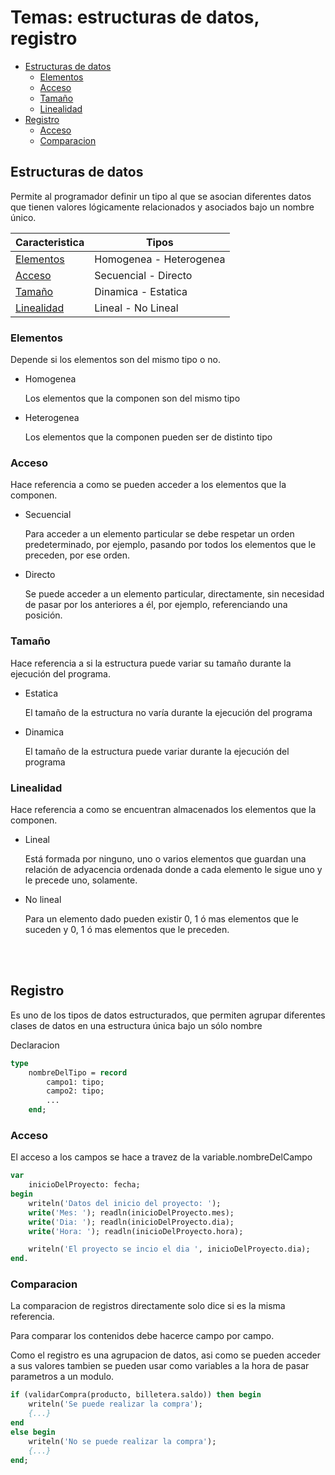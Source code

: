 # Temas: estructuras de datos, registro

- [Estructuras de datos](#estructuras-de-datos)
  - [Elementos](#elementos)
  - [Acceso](#acceso)
  - [Tamaño](#tamaño)
  - [Linealidad](#linealidad)
- [Registro](#registro)
  - [Acceso](#acceso-1)
  - [Comparacion](#comparacion)

## Estructuras de datos

Permite al programador definir un tipo al que se asocian diferentes datos que tienen valores lógicamente relacionados y asociados bajo un nombre único.

| Caracteristica | Tipos |
| - | - |
| [Elementos](#elementos) | Homogenea - Heterogenea |
| [Acceso](#acceso) | Secuencial - Directo |
| [Tamaño](#tamaño) | Dinamica - Estatica |
| [Linealidad](#linealidad) | Lineal - No Lineal |

### Elementos

Depende si los elementos son del mismo tipo o no.

- Homogenea

    Los elementos que la componen son del mismo tipo


- Heterogenea

    Los elementos que la componen pueden ser de distinto tipo

### Acceso

Hace referencia a como se pueden acceder a los elementos que la componen.

- Secuencial

    Para acceder a un elemento particular se debe respetar un orden predeterminado, por ejemplo, pasando por todos los elementos que le preceden, por ese orden.

- Directo

    Se puede acceder a un elemento particular, directamente, sin necesidad de pasar por los anteriores a él, por ejemplo, referenciando una posición.

### Tamaño

Hace referencia a si la estructura puede variar su tamaño durante la ejecución del programa.

- Estatica

    El tamaño de la estructura no varía durante la ejecución del programa

- Dinamica

    El tamaño de la estructura puede variar durante la ejecución del programa

### Linealidad

Hace referencia a como se encuentran almacenados los elementos que la componen.

- Lineal

    Está formada por ninguno, uno o varios  elementos que guardan una relación de adyacencia ordenada donde a cada elemento le sigue uno y le precede uno, solamente.

- No lineal

    Para un elemento dado pueden existir 0, 1 ó mas elementos que le suceden y 0, 1 ó mas elementos que le preceden.


&nbsp;  
&nbsp;


## Registro

Es uno de los tipos de datos estructurados, que permiten agrupar diferentes clases de datos en una estructura única bajo un sólo nombre

Declaracion

```pas
type
    nombreDelTipo = record
        campo1: tipo;
        campo2: tipo;
        ...
    end;
```

### Acceso

El acceso a los campos se hace a travez de la variable.nombreDelCampo

```pas
var
    inicioDelProyecto: fecha;
begin
    writeln('Datos del inicio del proyecto: ');
    write('Mes: '); readln(inicioDelProyecto.mes);
    write('Dia: '); readln(inicioDelProyecto.dia);
    write('Hora: '); readln(inicioDelProyecto.hora);

    writeln('El proyecto se incio el dia ', inicioDelProyecto.dia);
end.
```

### Comparacion

La comparacion de registros directamente solo dice si es la misma referencia.

Para comparar los contenidos debe hacerce campo por campo.

Como el registro es una agrupacion de datos, asi como se pueden acceder a sus valores tambien se pueden usar como variables a la hora de pasar parametros a un modulo.

```pas
if (validarCompra(producto, billetera.saldo)) then begin
    writeln('Se puede realizar la compra');
    {...}
end
else begin
    writeln('No se puede realizar la compra');
    {...}
end;
```
